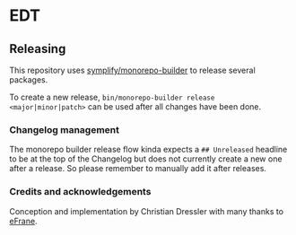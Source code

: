 # EDT

## Releasing

This repository uses [symplify/monorepo-builder](https://github.com/symplify/monorepo-builder) to
release several packages.

To create a new release, `bin/monorepo-builder release <major|minor|patch>` can be used after all changes have been done.

### Changelog management

The monorepo builder release flow kinda expects a `## Unreleased` headline to be at the top of the Changelog
but does not currently create a new one after a release. So please remember to manually add it after releases.

### Credits and acknowledgements

Conception and implementation by Christian Dressler with many thanks to [eFrane](https://github.com/eFrane).
